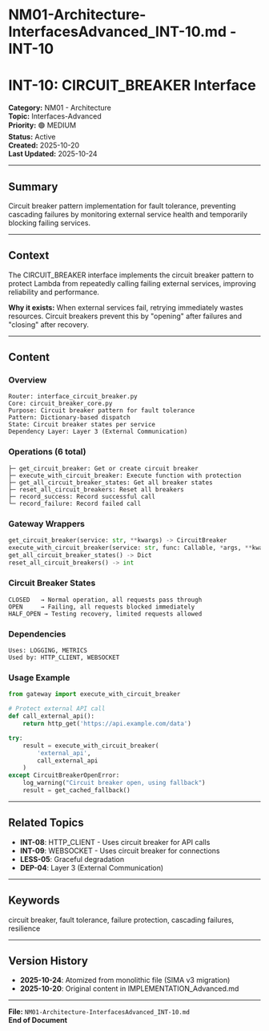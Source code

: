 # NM01-Architecture-InterfacesAdvanced_INT-10.md - INT-10

# INT-10: CIRCUIT_BREAKER Interface

**Category:** NM01 - Architecture  
**Topic:** Interfaces-Advanced  
**Priority:** 🟢 MEDIUM  
**Status:** Active  
**Created:** 2025-10-20  
**Last Updated:** 2025-10-24

---

## Summary

Circuit breaker pattern implementation for fault tolerance, preventing cascading failures by monitoring external service health and temporarily blocking failing services.

---

## Context

The CIRCUIT_BREAKER interface implements the circuit breaker pattern to protect Lambda from repeatedly calling failing external services, improving reliability and performance.

**Why it exists:** When external services fail, retrying immediately wastes resources. Circuit breakers prevent this by "opening" after failures and "closing" after recovery.

---

## Content

### Overview

```
Router: interface_circuit_breaker.py
Core: circuit_breaker_core.py
Purpose: Circuit breaker pattern for fault tolerance
Pattern: Dictionary-based dispatch
State: Circuit breaker states per service
Dependency Layer: Layer 3 (External Communication)
```

### Operations (6 total)

```
├─ get_circuit_breaker: Get or create circuit breaker
├─ execute_with_circuit_breaker: Execute function with protection
├─ get_all_circuit_breaker_states: Get all breaker states
├─ reset_all_circuit_breakers: Reset all breakers
├─ record_success: Record successful call
└─ record_failure: Record failed call
```

### Gateway Wrappers

```python
get_circuit_breaker(service: str, **kwargs) -> CircuitBreaker
execute_with_circuit_breaker(service: str, func: Callable, *args, **kwargs) -> Any
get_all_circuit_breaker_states() -> Dict
reset_all_circuit_breakers() -> int
```

### Circuit Breaker States

```
CLOSED   → Normal operation, all requests pass through
OPEN     → Failing, all requests blocked immediately
HALF_OPEN → Testing recovery, limited requests allowed
```

### Dependencies

```
Uses: LOGGING, METRICS
Used by: HTTP_CLIENT, WEBSOCKET
```

### Usage Example

```python
from gateway import execute_with_circuit_breaker

# Protect external API call
def call_external_api():
    return http_get('https://api.example.com/data')

try:
    result = execute_with_circuit_breaker(
        'external_api',
        call_external_api
    )
except CircuitBreakerOpenError:
    log_warning("Circuit breaker open, using fallback")
    result = get_cached_fallback()
```

---

## Related Topics

- **INT-08**: HTTP_CLIENT - Uses circuit breaker for API calls
- **INT-09**: WEBSOCKET - Uses circuit breaker for connections
- **LESS-05**: Graceful degradation
- **DEP-04**: Layer 3 (External Communication)

---

## Keywords

circuit breaker, fault tolerance, failure protection, cascading failures, resilience

---

## Version History

- **2025-10-24**: Atomized from monolithic file (SIMA v3 migration)
- **2025-10-20**: Original content in IMPLEMENTATION_Advanced.md

---

**File:** `NM01-Architecture-InterfacesAdvanced_INT-10.md`  
**End of Document**
